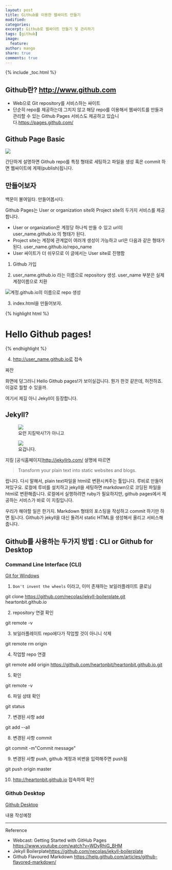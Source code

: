 ```yaml
---
layout: post
title: Github를 이용한 웹싸이트 만들기
modified:
categories:
excerpt: Github로 웹싸이트 만들기 및 관리하기
tags: [github]
image:
  feature:
author: mango
share: true
comments: true  
---
```

{% include _toc.html %}

## Github란? <http://www.github.com>

* Web으로 Git repository를 서비스하는 싸이트
* 단순히 repo를 제공하는데 그치지 않고 해당 repo를 이용해서 웹싸이트를 만들과 관리할 수 있는 Github Pages 서비스도 제공하고 있습니다.<https://pages.github.com/>


## Github Page Basic

![](http://comoyo.github.io/assets/img/posts/comoyo_jekyll_blog.png)

간단하게 설명하면 Github repo를 특정 형태로 세팅하고 파일을 생성 혹은 commit 하면 웹싸이트에 게재(publish)됩니다.

## 만들어보자

백문이 불여일타. 만들어봅시다.

Github Pages는 User or organization site와 Project site의 두가지 서비스를 제공합니다.

* User or organization은 계정당 하나씩 만들 수 있고 url이 user_name.github.io 의 형태가 된다.
* Project site는 계정에 관계없이 여러개 생성이 가능하고 url은 다음과 같은 형태가 된다. user_name.github.io/repo_name
* User 싸이트가 더 쉬우므로 이 글에서는 User site로 진행함


1) Github 가입

2) user_name.github.io 라는 이름으로 repository 생성. user_name 부분은 실제 계정이름으로 치환

![계정.github.io의 이름으로 repo 생성](https://guides.github.com/features/pages/create-new-repo-screen.png)

3) index.html을 만들어보자.

{% highlight html %}
<html>
<head><title>Hello Github</title></head>
<body>
<h1>Hello Github pages!</h1>
</body>
</html>
{% endhighlight %}

4) http://user_name.github.io로 접속

짜잔

화면에 덩그러니 Hello Github pages!가 보이실겁니다. 뭔가 한것 같은데, 허전하죠. 이걸로 뭘할 수 있을까.

여기서 제길 아니 Jekyll이 등장합니다.


## Jekyll?

<figure>
	<img src="http://images.moviepostershop.com/jekyll-movie-poster-2007-1020439848.jpg"></a>
	<figcaption>요런 지킬박사?가 아니고</figcaption>
</figure>

<figure>
	<img src="http://jekyllrb.com/img/logo-2x.png"></a>
	<figcaption>요겁니다.</figcaption>
</figure>

지킬 [공식홈페이지]<http://jekyllrb.com/> 설명에 따르면

>Transform your plain text into static websites and blogs.

랍니다. 다시 말해서, plain text파일을 html로 변환시켜주는 툴입니다. 루비로 만들어져있구요. 로컬에 루비를 설치하고 jekyll을 세팅하면 markdown으로 코딩된 파일을 html로 변환해줍니다.
로컬에서 실행하려면 ruby가 필요하지만, github pages에서 제공하는 서비스가 바로 이 지킬입니다.

우리가 해야할 일은 한가지. Markdown 형태의 포스팅을 작성하고 commit 하기만 하면 됩니다. Github가 jekyll을 대신 돌려서 static HTML을 생성해서 올리고 서비스해줍니다.

## Github를 사용하는 두가지 방법 : CLI or Github for Desktop

### Command Line Interface (CLI)

<div markdown="0"><a href="https://git-scm.com/download/win" class="btn btn-info">Git for Windows</a></div>

1) `Don't invent the wheels` 이라고, 이미 존재하는 보일러플레이트 클로닝

git clone https://github.com/necolas/jekyll-boilerplate.git heartonbit.github.io


2) repository 연결 확인


git remote -v


3) 보일러플레이트 repo에다가 작업할 것이 아니니 삭제

git remote rm origin

4) 작업할 repo 연결

git remote add origin https://github.com/heartonbit/heartonbit.github.io.git

5) 확인


git remote -v


6) 파일 상태 확인


git status


7) 변경된 사항 add


git add --all


8) 변경된 사항 commit


git commit -m"Commit message"


9) 변경된 사항 push, github 계정과 비번을 입력해주면 push됨


git push origin master


10) http://heartonbit.github.io 접속하여 확인


### Github Desktop

<div markdown="0"><a href="https://desktop.github.com/" class="btn btn-info">Github Desktop</a></div>

내용 작성예정



----
Reference

* Webcast: Getting Started with GitHub Pages <https://www.youtube.com/watch?v=WDyRhiG_BHM>
* Jekyll Boilerplate<https://github.com/necolas/jekyll-boilerplate>
* Github Flavoured Markdown <https://help.github.com/articles/github-flavored-markdown/>
